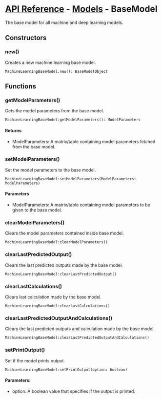 # [API Reference](../../API.md) - [Models](../Models.md) - BaseModel

The base model for all machine and deep learning models.

## Constructors

### new()

Creates a new machine learning base model.

```
MachineLearningBaseModel.new(): BaseModelObject
```

## Functions

### getModelParameters()

Gets the model parameters from the base model.

```
MachineLearningBaseModel:getModelParameters(): ModelParameters
```

#### Returns

* ModelParameters: A matrix/table containing model parameters fetched from the base model.

### setModelParameters()

Set the model parameters to the base model.

```
MachineLearningBaseModel:setModelParameters(ModelParameters: ModelParameters)
```

#### Parameters
* ModelParameters: A matrix/table containing model parameters to be given to the base model.

### clearModelParameters()

Clears the model parameters contained inside base model.

```
MachineLearningBaseModel:clearModelParameters()
```

### clearLastPredictedOutput()

Clears the last predicted outputs made by the base model.

```
MachineLearningBaseModel:clearLastPredictedOutput()
```

### clearLastCalculations()

Clears last calculation made by the base model.

```
MachineLearningBaseModel:clearLastCalculations()
```

### clearLastPredictedOutputAndCalculations()

Clears the last predicted outputs and calculation made by the base model.

```
MachineLearningBaseModel:clearLastPredictedOutputAndCalculations()
```

### setPrintOutput()

Set if the model prints output.

```
MachineLearningBaseModel:setPrintOutput(option: boolean)
```

#### Parameters:

* option: A boolean value that specifies if the output is printed.


